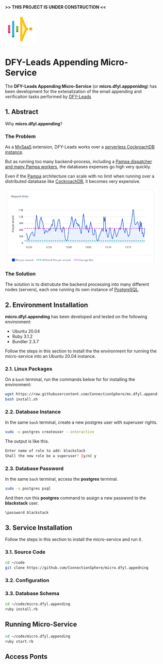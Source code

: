 **>> THIS PROJECT IS UNDER CONSTRUCTION <<**

![MySaaS Micro-Services Logo](/public/core/images/micro/logo-100.png)

# DFY-Leads Appending Micro-Service

The **DFY-Leads Appending Micro-Service** (or **micro.dfyl.apppenidng**) has been development for the extenalization of the email appending and verificaiton tasks performed by [DFY-Leads](https://github.com/leandrosardi/dfy-leads) 

## 1. Abstract

Why **micro.dfyl.appending**?

### The Problem

As a [MySaaS](https://github.com/leandrosardi/mysaas) extension, DFY-Leads works over a [serverless CockroachDB instance](https://www.cockroachlabs.com/serverless/).

But as running too many backend-process, including a [Pampa dispatcher and many Pampa workers](https://github.com/leandrosardi/pampa), the databases expenses go high very quickly.

Even if the [Pampa](https://github.com/leandrosardi/pampa) architecture can scale with no limit when running over a distributed database like [CockroachDB](https://www.cockroachlabs.com/), it becomes very expensive.

![CockroachDB Expenses](/public/core/images/micro/crdb1.png)

### The Solution

The solution is to distrubute the backend processing into many different nodes (servers), each one running its own instance of [PostgreSQL](https://www.postgresql.org
).

## 2. Environment Installation

**micro.dfyl.appending** has been developed and tested on the following environment:

- Ubuntu 20.04
- Ruby 3.1.2
- Bundler 2.3.7

Follow the steps in this section to install the the environment for running the micro-service into an Ubuntu 20.04 instance.

### 2.1. Linux Packages

On a `bash` terminal, run the commands below for for installing the environment:

```bash
wget https://raw.githubusercontent.com/ConnectionSphere/ms.dfyl.appending/main/install.sh
bash install.sh
```

### 2.2. Database Instance

In the same `bash` terminal, create a new postgres user with superuser rights.

```bash
sudo -u postgres createuser --interactive
```

The output is like this.

```bash
Enter name of role to add: blackstack
Shall the new role be a superuser? (y/n) y
```

### 2.3. Database Password

In the same `bash` terminal, access the **postgres** terminal.

```bash
sudo -u postgres psql
```

And then run this **postgres** command to assign a new password to the **blackstack** user.

```psql
\password blackstack
```

## 3. Service Installation

Follow the steps in this section to install the micro-service and run it.

### 3.1. Source Code

```bash
cd ~/code
git clone https://github.com/ConnectionSphere/micro.dfyl.appedning
```

### 3.2. Configuration



### 3.3. Database Schema

```bash
cd ~/code/micro.dfyl.appending
ruby install.rb
```

## Running Micro-Service

```bash
cd ~/code/micro.dfyl.appending
ruby start.rb
```

## Access Ponts
